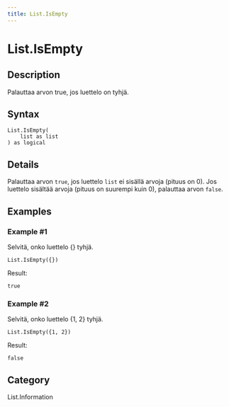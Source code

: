 ```yaml
---
title: List.IsEmpty
---
```


# List.IsEmpty


## Description

Palauttaa arvon true, jos luettelo on tyhjä.


## Syntax

```powerquery
List.IsEmpty(
    list as list
) as logical
```


## Details

Palauttaa arvon <code>true</code>, jos luettelo <code>list</code> ei sisällä arvoja (pituus on 0). Jos luettelo sisältää arvoja (pituus on suurempi kuin 0), palauttaa arvon <code>false</code>.


## Examples

### Example #1 
Selvitä, onko luettelo \{} tyhjä.
```powerquery
List.IsEmpty({})
```

Result: 
```powerquery
true
```


### Example #2 
Selvitä, onko luettelo \{1, 2} tyhjä.
```powerquery
List.IsEmpty({1, 2})
```

Result: 
```powerquery
false
```




## Category
List.Information
